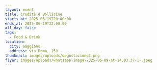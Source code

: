 ```yaml
---
layout: event
title: Cruditè e Bollicine
starts_at: 2025-06-19T20:00:00
ends_at: 2025-06-19T22:00:00
all_day: false
tags:
  - Food & Drink
location:
  city: Gaggiano
  address: via Roma, 150
thumbnail: images/uploads/degustazione3.png
flyer: images/uploads/whatsapp-image-2025-06-09-at-14.03.37-1-.jpeg
---
```

